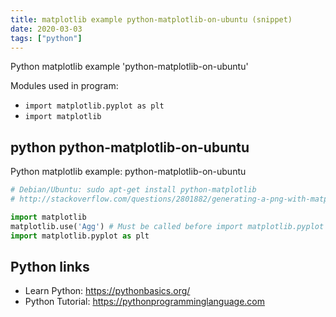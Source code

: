 ```yaml
---
title: matplotlib example python-matplotlib-on-ubuntu (snippet)
date: 2020-03-03
tags: ["python"]
---
```

Python matplotlib example 'python-matplotlib-on-ubuntu'


Modules used in program: 
* `import matplotlib.pyplot as plt`
* `import matplotlib`

## python python-matplotlib-on-ubuntu

Python matplotlib example: python-matplotlib-on-ubuntu

```python
# Debian/Ubuntu: sudo apt-get install python-matplotlib
# http://stackoverflow.com/questions/2801882/generating-a-png-with-matplotlib-when-display-is-undefined

import matplotlib
matplotlib.use('Agg') # Must be called before import matplotlib.pyplot
import matplotlib.pyplot as plt

```

## Python links

- Learn Python: https://pythonbasics.org/
- Python Tutorial: https://pythonprogramminglanguage.com
